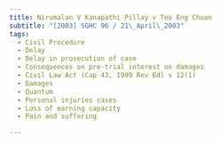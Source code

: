 ```yaml
---
title: Nirumalan V Kanapathi Pillay v Teo Eng Chuan 
subtitle: "[2003] SGHC 96 / 21\_April\_2003"
tags:
  - Civil Procedure
  - Delay
  - Delay in prosecution of case
  - Consequences on pre-trial interest on damages
  - Civil Law Act (Cap 43, 1999 Rev Ed) s 12(1)
  - Damages
  - Quantum
  - Personal injuries cases
  - Loss of earning capacity
  - Pain and suffering

---
```


